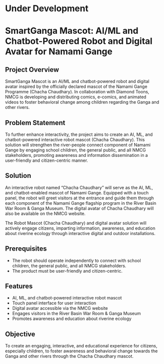 # Under Development 

# SmartGanga Mascot: AI/ML and Chatbot-Powered Robot and Digital Avatar for Namami Gange

## Project Overview
SmartGanga Mascot is an AI/ML and chatbot-powered robot and digital avatar inspired by the officially declared mascot of the Namami Gange Programme (Chacha Chaudhary). In collaboration with Diamond Toons, NMCG is developing and distributing comics, e-comics, and animated videos to foster behavioral change among children regarding the Ganga and other rivers.

## Problem Statement
To further enhance interactivity, the project aims to create an AI, ML, and chatbot-powered interactive robot mascot (Chacha Chaudhary). This solution will strengthen the river-people connect component of Namami Gange by engaging school children, the general public, and all NMCG stakeholders, promoting awareness and information dissemination in a user-friendly and citizen-centric manner.

## Solution
An interactive robot named “Chacha Chaudhary” will serve as the AI, ML, and chatbot-enabled mascot of Namami Gange. Equipped with a touch panel, the robot will greet visitors at the entrance and guide them through each component of the Namami Gange flagship program in the River Basin War Room & Ganga Museum. The digital avatar of Chacha Chaudhary will also be available on the NMCG website.

The Robot Mascot (Chacha Chaudhary) and digital avatar solution will actively engage citizens, imparting information, awareness, and education about riverine ecology through interactive digital and outdoor installations.

## Prerequisites
- The robot should operate independently to connect with school children, the general public, and all NMCG stakeholders.
- The product must be user-friendly and citizen-centric.

## Features
- AI, ML, and chatbot-powered interactive robot mascot
- Touch panel interface for user interaction
- Digital avatar accessible via the NMCG website
- Engages visitors in the River Basin War Room & Ganga Museum
- Promotes awareness and education about riverine ecology

## Objective
To create an engaging, interactive, and educational experience for citizens, especially children, to foster awareness and behavioral change towards the Ganga and other rivers through the Chacha Chaudhary mascot.
